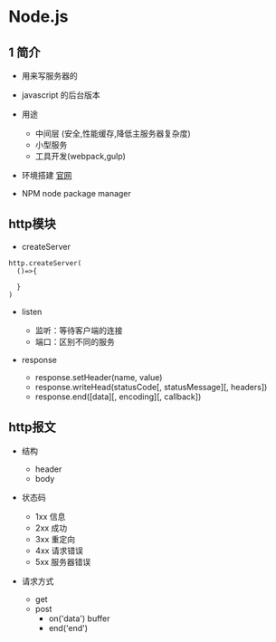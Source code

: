 # Node.js

## 1 简介
- 用来写服务器的
- javascript 的后台版本
- 用途
  - 中间层 (安全,性能缓存,降低主服务器复杂度)
  - 小型服务
  - 工具开发(webpack,gulp)

- 环境搭建 [官网](https://nodejs.org/en/)
- NPM node package manager


## http模块

- createServer
```
http.createServer(
  ()=>{

  }
)

```

- listen

  - 监听：等待客户端的连接
  - 端口：区别不同的服务

- response
  - response.setHeader(name, value)
  - response.writeHead(statusCode[, statusMessage][, headers])
  - response.end([data][, encoding][, callback])


## http报文
- 结构
  - header
  - body

- 状态码
  - 1xx 信息
  - 2xx 成功
  - 3xx 重定向
  - 4xx 请求错误
  - 5xx 服务器错误

- 请求方式

  - get
  - post
    - on('data') buffer
    - end('end')


